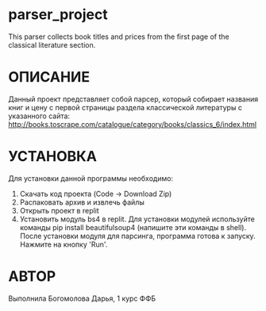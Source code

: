 # parser_project
This parser collects book titles and prices from the first page of the classical literature section.

# ОПИСАНИЕ 
Данный проект представляет собой парсер, который собирает названия книг и цену с первой страницы раздела классической литературы с указанного сайта: http://books.toscrape.com/catalogue/category/books/classics_6/index.html 

# УСТАНОВКА
Для установки данной программы необходимо:
1. Скачать код проекта (Code -> Download Zip)
2. Распаковать архив и извлечь файлы
3. Открыть проект в replit
4. Установить модуль bs4 в replit. Для установки модулей используйте команды pip install beautifulsoup4 (напишите эти команды в shell). После установки модуля для парсинга, программа готова к запуску. Нажмите на кнопку 'Run'.

# АВТОР
Выполнила Богомолова Дарья, 1 курс ФФБ
